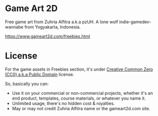 # Game Art 2D

Free game art from Zuhria Alfitra a.k.a pzUH. A lone wolf indie-gamedev-wannabe from Yogyakarta, Indonesia.

https://www.gameart2d.com/freebies.html

# License

For the game assets in Freebies section, it's under [Creative Common Zero (CC0) a.k.a Public Domain](https://creativecommons.org/publicdomain/zero/1.0/) license.

So, basically you can:

- Use it on your commercial or non-commercial projects, whether it's an end product, templates, course materials, or whatever you name it.
- Unlimited usage, there's no hidden cost & royalties.​
- May or may not credit Zuhria Alfitra name or the gameart2d.com site.
